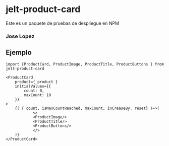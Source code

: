 # jelt-product-card

Este es un paquete de pruebas de despliegue en NPM

### Jose Lopez

## Ejemplo

```
import {ProductCard, ProductImage, ProductTitle, ProductButtons } from jelt-product-card
```

```
<ProductCard 
    product={ product } 
    initialValues={{
        count: 0,
        maxCount: 10
    }}
>
    {( { count, isMaxCountReached, maxCount, inCreaseBy, reset} )=>(
            <>
            <ProductImage/>
            <ProductTitle/>
            <ProductButtons/>
            </>
    )}
</ProductCard> 
```